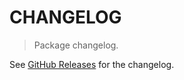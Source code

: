 # CHANGELOG

> Package changelog.

See [GitHub Releases](https://github.com/stdlib-js/iter-dedupe/releases) for the changelog.